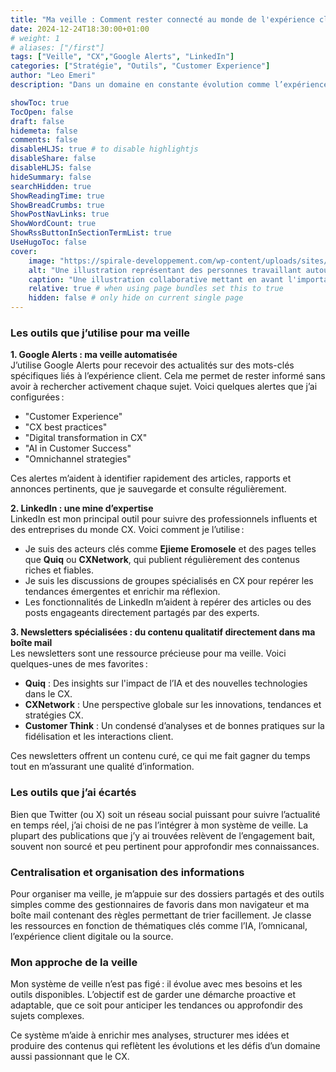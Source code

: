 ```yaml
---
title: "Ma veille : Comment rester connecté au monde de l'expérience client"
date: 2024-12-24T18:30:00+01:00
# weight: 1
# aliases: ["/first"]
tags: ["Veille", "CX","Google Alerts", "LinkedIn"]
categories: ["Stratégie", "Outils", "Customer Experience"]
author: "Leo Emeri"
description: "Dans un domaine en constante évolution comme l’expérience client (CX), maintenir une veille structurée est essentiel pour suivre les tendances, les innovations et les meilleures pratiques. Ce blog étant le reflet de ma passion pour le CX, j’ai mis en place un système d’écoute conçu pour alimenter ma réflexion, enrichir mes analyses et produire des contenus pertinents."

showToc: true
TocOpen: false
draft: false
hidemeta: false
comments: false
disableHLJS: true # to disable highlightjs
disableShare: false
disableHLJS: false
hideSummary: false
searchHidden: true
ShowReadingTime: true
ShowBreadCrumbs: true
ShowPostNavLinks: true
ShowWordCount: true
ShowRssButtonInSectionTermList: true
UseHugoToc: false
cover:
    image: "https://spirale-developpement.com/wp-content/uploads/sites/2/freshizer/c777d4c46b54e6219e863ae6a03ed689_19729-scaled-2560-c-90.jpg" # image path/url
    alt: "Une illustration représentant des personnes travaillant autour de documents numériques. L'image montre des personnages interagissant avec des éléments graphiques tels qu'une liste de contrôle, un graphique circulaire et une loupe, symbolisant l'analyse, la collaboration et la gestion des données et sources." # alt text
    caption: "Une illustration collaborative mettant en avant l'importance de l'analyse et de la gestion des sources dans la veille." # display caption under cover
    relative: true # when using page bundles set this to true
    hidden: false # only hide on current single page
---
```

### Les outils que j’utilise pour ma veille  
**1. Google Alerts : ma veille automatisée**  
J’utilise Google Alerts pour recevoir des actualités sur des mots-clés spécifiques liés à l’expérience client. Cela me permet de rester informé sans avoir à rechercher activement chaque sujet. Voici quelques alertes que j’ai configurées :  
- "Customer Experience"  
- "CX best practices"  
- "Digital transformation in CX"  
- "AI in Customer Success"  
- "Omnichannel strategies"  

Ces alertes m’aident à identifier rapidement des articles, rapports et annonces pertinents, que je sauvegarde et consulte régulièrement.  

**2. LinkedIn : une mine d’expertise**  
LinkedIn est mon principal outil pour suivre des professionnels influents et des entreprises du monde CX. Voici comment je l’utilise :  
- Je suis des acteurs clés comme **Ejieme Eromosele** et des pages telles que **Quiq** ou **CXNetwork**, qui publient régulièrement des contenus riches et fiables.  
- Je suis les discussions de groupes spécialisés en CX pour repérer les tendances émergentes et enrichir ma réflexion.  
- Les fonctionnalités de LinkedIn m’aident à repérer des articles ou des posts engageants directement partagés par des experts.  

**3. Newsletters spécialisées : du contenu qualitatif directement dans ma boîte mail**  
Les newsletters sont une ressource précieuse pour ma veille. Voici quelques-unes de mes favorites :  
- **Quiq** : Des insights sur l'impact de l’IA et des nouvelles technologies dans le CX.  
- **CXNetwork** : Une perspective globale sur les innovations, tendances et stratégies CX.  
- **Customer Think** : Un condensé d’analyses et de bonnes pratiques sur la fidélisation et les interactions client.  

Ces newsletters offrent un contenu curé, ce qui me fait gagner du temps tout en m’assurant une qualité d’information.  

### Les outils que j’ai écartés  
Bien que Twitter (ou X) soit un réseau social puissant pour suivre l’actualité en temps réel, j’ai choisi de ne pas l’intégrer à mon système de veille. La plupart des publications que j’y ai trouvées relèvent de l’engagement bait, souvent non sourcé et peu pertinent pour approfondir mes connaissances.  

### Centralisation et organisation des informations  
Pour organiser ma veille, je m’appuie sur des dossiers partagés et des outils simples comme des gestionnaires de favoris dans mon navigateur et ma boîte mail contenant des règles permettant de trier facillement. Je classe les ressources en fonction de thématiques clés comme l’IA, l’omnicanal, l’expérience client digitale ou la source.  

### Mon approche de la veille  
Mon système de veille n’est pas figé : il évolue avec mes besoins et les outils disponibles. L’objectif est de garder une démarche proactive et adaptable, que ce soit pour anticiper les tendances ou approfondir des sujets complexes.  

Ce système m’aide à enrichir mes analyses, structurer mes idées et produire des contenus qui reflètent les évolutions et les défis d’un domaine aussi passionnant que le CX.  